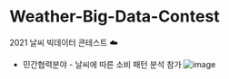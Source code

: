 # Weather-Big-Data-Contest
2021 날씨 빅데이터 콘테스트 ☁️
- 민간협력분야 - 날씨에 따른 소비 패턴 분석 참가
![image](https://user-images.githubusercontent.com/113531196/190178790-c46ae111-652f-41d7-9f80-05d36555f98e.png)
